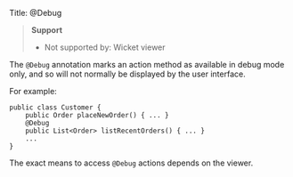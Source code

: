 Title: @Debug

> **Support**
> 
> * Not supported by: Wicket viewer

The `@Debug` annotation marks an action method as available in debug mode
only, and so will not normally be displayed by the user interface.

For example:

    public class Customer {
        public Order placeNewOrder() { ... }
        @Debug
        public List<Order> listRecentOrders() { ... }
        ...
    }

The exact means to access `@Debug` actions depends on the viewer.
